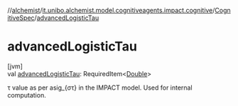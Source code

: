 //[alchemist](../../../index.md)/[it.unibo.alchemist.model.cognitiveagents.impact.cognitive](../index.md)/[CognitiveSpec](index.md)/[advancedLogisticTau](advanced-logistic-tau.md)

# advancedLogisticTau

[jvm]\
val [advancedLogisticTau](advanced-logistic-tau.md): RequiredItem<[Double](https://kotlinlang.org/api/latest/jvm/stdlib/kotlin/-double/index.html)>

τ value as per asig_{στ} in the IMPACT model. Used for internal computation.
